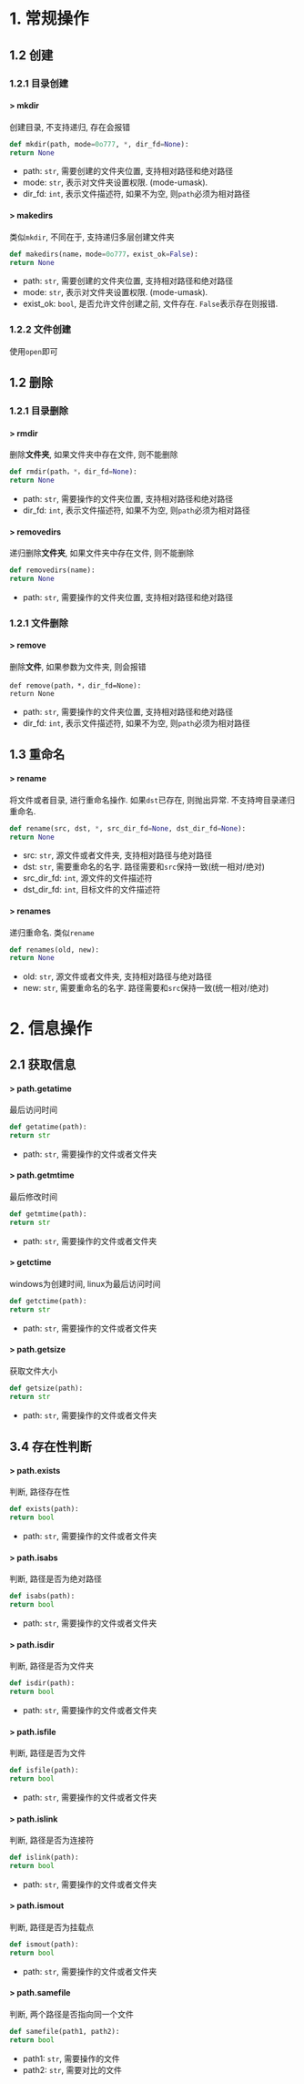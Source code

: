 # 1. 常规操作

## 1.2 创建

### 1.2.1 目录创建

#### > mkdir

创建目录, 不支持递归, 存在会报错

```python
def mkdir(path, mode=0o777, *, dir_fd=None):
return None
```

* path: `str`, 需要创建的文件夹位置, 支持相对路径和绝对路径
* mode: `str`, 表示对文件夹设置权限. (mode-umask).
* dir_fd: `int`, 表示文件描述符, 如果不为空, 则`path`必须为相对路径

#### > makedirs

类似`mkdir`, 不同在于, 支持递归多层创建文件夹

```python
def makedirs(name，mode=0o777，exist_ok=False):
return None
```

* path: `str`, 需要创建的文件夹位置, 支持相对路径和绝对路径
* mode: `str`, 表示对文件夹设置权限. (mode-umask).
* exist_ok: `bool`, 是否允许文件创建之前, 文件存在. `False`表示存在则报错.

### 1.2.2 文件创建

使用`open`即可

## 1.2 删除

### 1.2.1 目录删除

#### > rmdir

删除**文件夹**, 如果文件夹中存在文件, 则不能删除

```python
def rmdir(path，*，dir_fd=None):
return None
```

* path: `str`, 需要操作的文件夹位置, 支持相对路径和绝对路径
* dir_fd: `int`, 表示文件描述符, 如果不为空, 则`path`必须为相对路径

#### > removedirs

递归删除**文件夹**, 如果文件夹中存在文件, 则不能删除

```python
def removedirs(name):
return None
```

* path: `str`, 需要操作的文件夹位置, 支持相对路径和绝对路径

### 1.2.1 文件删除

#### > remove

删除**文件**, 如果参数为文件夹, 则会报错

```pytohn
def remove(path，*，dir_fd=None):
return None
```

* path: `str`, 需要操作的文件夹位置, 支持相对路径和绝对路径
* dir_fd: `int`, 表示文件描述符, 如果不为空, 则`path`必须为相对路径

## 1.3 重命名

#### > rename

将文件或者目录, 进行重命名操作. 如果`dst`已存在, 则抛出异常. 不支持垮目录递归重命名.

```python
def rename(src, dst, *, src_dir_fd=None, dst_dir_fd=None):
return None
```

* src: `str`, 源文件或者文件夹, 支持相对路径与绝对路径
* dst: `str`, 需要重命名的名字. 路径需要和`src`保持一致(统一相对/绝对)
* src_dir_fd: `int`, 源文件的文件描述符
* dst_dir_fd: `int`, 目标文件的文件描述符

#### > renames

递归重命名. 类似`rename`

```python
def renames(old, new):
return None
```

* old: `str`, 源文件或者文件夹, 支持相对路径与绝对路径
* new: `str`, 需要重命名的名字. 路径需要和`src`保持一致(统一相对/绝对)

# 2. 信息操作

## 2.1 获取信息

#### > path.getatime

最后访问时间

```python
def getatime(path):
return str
```

* path: `str`, 需要操作的文件或者文件夹

#### > path.getmtime

最后修改时间

```python
def getmtime(path):
return str
```

* path: `str`, 需要操作的文件或者文件夹

#### > getctime

windows为创建时间, linux为最后访问时间

```python
def getctime(path):
return str
```

* path: `str`, 需要操作的文件或者文件夹

#### > path.getsize

获取文件大小

```python
def getsize(path):
return str
```

* path: `str`, 需要操作的文件或者文件夹

## 3.4 存在性判断

#### > path.exists

判断, 路径存在性

```python
def exists(path):
return bool
```

* path: `str`, 需要操作的文件或者文件夹

#### > path.isabs

判断, 路径是否为绝对路径

```python
def isabs(path):
return bool
```

* path: `str`, 需要操作的文件或者文件夹

#### > path.isdir

判断, 路径是否为文件夹

```python
def isdir(path):
return bool
```

* path: `str`, 需要操作的文件或者文件夹

#### > path.isfile

判断, 路径是否为文件

```python
def isfile(path):
return bool
```

* path: `str`, 需要操作的文件或者文件夹

#### > path.islink

判断, 路径是否为连接符

```python
def islink(path):
return bool
```

* path: `str`, 需要操作的文件或者文件夹

#### > path.ismout

判断, 路径是否为挂载点

```python
def ismout(path):
return bool
```

* path: `str`, 需要操作的文件或者文件夹

#### > path.samefile

判断, 两个路径是否指向同一个文件

```python
def samefile(path1, path2):
return bool
```

* path1: `str`, 需要操作的文件
* path2: `str`, 需要对比的文件